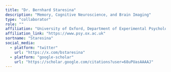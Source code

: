 ```yaml
---
title: "Dr. Bernhard Staresina"
description: "Memory, Cognitive Neuroscience, and Brain Imaging"
type: "collaborator"
role: ""
affiliation: "University of Oxford, Department of Experimental Psychology"
affiliation_link: "https://www.psy.ox.ac.uk"
sortname: "Staresina"
social_media:
  - platform: "twitter"
    url: "https://x.com/bstaresina"
  - platform: "google-scholar"
    url: "https://scholar.google.com/citations?user=68uPUasAAAAJ"
---
```

